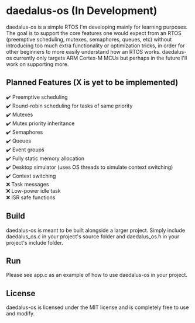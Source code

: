 # daedalus-os (In Development)
daedalus-os is a simple RTOS I'm developing mainly for learning purposes. The goal is to support the core features one would expect from an RTOS (preemptive scheduling, mutexes, semaphores, queues, etc) without introducing too much extra functionality or optimization tricks, in order for other beginners to more easily understand how an RTOS works. daedalus-os currently only targets ARM Cortex-M MCUs but perhaps in the future I'll work on supporting more.

## Planned Features (X is yet to be implemented)
:heavy_check_mark: Preemptive scheduling  
:heavy_check_mark: Round-robin scheduling for tasks of same priority  
:heavy_check_mark: Mutexes  
:heavy_check_mark: Mutex priority inheritance  
:heavy_check_mark: Semaphores  
:heavy_check_mark: Queues  
:heavy_check_mark: Event groups  
:heavy_check_mark: Fully static memory allocation  
:heavy_check_mark: Desktop simulator (uses OS threads to simulate context switching)  
:heavy_check_mark: Context switching   
:x: Task messages  
:x: Low-power idle task  
:x: ISR safe functions

## Build
daedalus-os is meant to be built alongside a larger project. Simply include daedalus_os.c in your project's source folder and daedalus_os.h in your project's include folder.

## Run
Please see app.c as an example of how to use daedalus-os in your project.

## License
daedalus-os is licensed under the MIT license and is completely free to use and modify.
